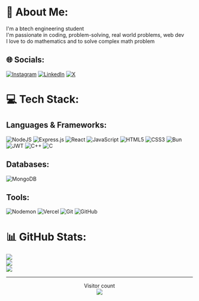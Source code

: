 # 💫 About Me:
I'm a btech engineering student<br>I'm passionate in coding, problem-solving, real world problems, web dev<br>I love to do mathematics and to solve complex math problem


## 🌐 Socials:
[![Instagram](https://img.shields.io/badge/Instagram-%23E4405F.svg?logo=Instagram&logoColor=white)](https://instagram.com/raj_rd_001) 
[![LinkedIn](https://img.shields.io/badge/LinkedIn-%230077B5.svg?logo=linkedin&logoColor=white)](https://linkedin.com/in/rajdutta062005) 
[![X](https://img.shields.io/badge/X-black.svg?logo=X&logoColor=white)](https://x.com/RajDutta2005) 


# 💻 Tech Stack:
## Languages & Frameworks:
![NodeJS](https://img.shields.io/badge/node.js-6DA55F?style=for-the-badge&logo=node.js&logoColor=white)
![Express.js](https://img.shields.io/badge/express.js-%23404d59.svg?style=for-the-badge&logo=express&logoColor=%2361DAFB) 
![React](https://img.shields.io/badge/react-%2320232a.svg?style=for-the-badge&logo=react&logoColor=%2361DAFB) 
![JavaScript](https://img.shields.io/badge/javascript-%23323330.svg?style=for-the-badge&logo=javascript&logoColor=%23F7DF1E)
![HTML5](https://img.shields.io/badge/html5-%23E34F26.svg?style=for-the-badge&logo=html5&logoColor=white) 
![CSS3](https://img.shields.io/badge/css3-%231572B6.svg?style=for-the-badge&logo=css3&logoColor=white) 
![Bun](https://img.shields.io/badge/Bun-%23000000.svg?style=for-the-badge&logo=bun&logoColor=white) 
![JWT](https://img.shields.io/badge/JWT-black?style=for-the-badge&logo=JSON%20web%20tokens)
![C++](https://img.shields.io/badge/c++-%2300599C.svg?style=for-the-badge&logo=c%2B%2B&logoColor=white) 
![C](https://img.shields.io/badge/c-%2300599C.svg?style=for-the-badge&logo=c&logoColor=white) 
## Databases:
![MongoDB](https://img.shields.io/badge/MongoDB-%234ea94b.svg?style=for-the-badge&logo=mongodb&logoColor=white) 
## Tools:
![Nodemon](https://img.shields.io/badge/NODEMON-%23323330.svg?style=for-the-badge&logo=nodemon&logoColor=%BBDEAD) 
![Vercel](https://img.shields.io/badge/vercel-%23000000.svg?style=for-the-badge&logo=vercel&logoColor=white)
![Git](https://img.shields.io/badge/git-%23F05033.svg?style=for-the-badge&logo=git&logoColor=white) 
![GitHub](https://img.shields.io/badge/github-%23121011.svg?style=for-the-badge&logo=github&logoColor=white)
# 📊 GitHub Stats:
![](https://github-readme-stats.vercel.app/api?username=Dutta2005&theme=dark&hide_border=false&include_all_commits=false&count_private=false)<br/>
![](https://github-readme-streak-stats.herokuapp.com/?user=Dutta2005&theme=dark&hide_border=false)<br/>
![](https://github-readme-stats.vercel.app/api/top-langs/?username=Dutta2005&theme=dark&hide_border=false&include_all_commits=false&count_private=false&layout=compact)

---
<p align="center"> 
  Visitor count<br>
  <img src="https://profile-counter.glitch.me/Dutta2005/count.svg" />

<!-- Proudly created with GPRM ( https://gprm.itsvg.in ) -->
